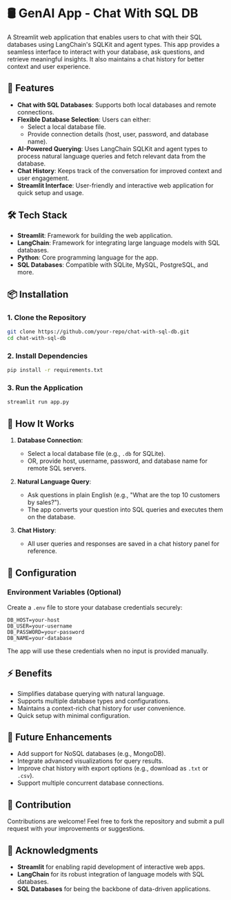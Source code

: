 # 🛢 GenAI App - Chat With SQL DB



A Streamlit web application that enables users to chat with their SQL databases using LangChain's SQLKit and agent types. This app provides a seamless interface to interact with your database, ask questions, and retrieve meaningful insights. It also maintains a chat history for better context and user experience.


## 🚀 Features

- **Chat with SQL Databases**: Supports both local databases and remote connections.
- **Flexible Database Selection**: Users can either:
  - Select a local database file.
  - Provide connection details (host, user, password, and database name).
- **AI-Powered Querying**: Uses LangChain SQLKit and agent types to process natural language queries and fetch relevant data from the database.
- **Chat History**: Keeps track of the conversation for improved context and user engagement.
- **Streamlit Interface**: User-friendly and interactive web application for quick setup and usage.


## 🛠️ Tech Stack

- **Streamlit**: Framework for building the web application.
- **LangChain**: Framework for integrating large language models with SQL databases.
- **Python**: Core programming language for the app.
- **SQL Databases**: Compatible with SQLite, MySQL, PostgreSQL, and more.


## 📦 Installation

### 1. Clone the Repository
```bash
git clone https://github.com/your-repo/chat-with-sql-db.git
cd chat-with-sql-db
```

### 2. Install Dependencies
```bash
pip install -r requirements.txt
```

### 3. Run the Application
```bash
streamlit run app.py
```


## 🧩 How It Works

1. **Database Connection**:
   - Select a local database file (e.g., `.db` for SQLite).
   - OR, provide host, username, password, and database name for remote SQL servers.

2. **Natural Language Query**:
   - Ask questions in plain English (e.g., "What are the top 10 customers by sales?").
   - The app converts your question into SQL queries and executes them on the database.

3. **Chat History**:
   - All user queries and responses are saved in a chat history panel for reference.


## 🔧 Configuration

### Environment Variables (Optional)
Create a `.env` file to store your database credentials securely:
```env
DB_HOST=your-host
DB_USER=your-username
DB_PASSWORD=your-password
DB_NAME=your-database
```

The app will use these credentials when no input is provided manually.


## ⚡ Benefits

- Simplifies database querying with natural language.
- Supports multiple database types and configurations.
- Maintains a context-rich chat history for user convenience.
- Quick setup with minimal configuration.


## 🚧 Future Enhancements

- Add support for NoSQL databases (e.g., MongoDB).
- Integrate advanced visualizations for query results.
- Improve chat history with export options (e.g., download as `.txt` or `.csv`).
- Support multiple concurrent database connections.



## 🤝 Contribution

Contributions are welcome! Feel free to fork the repository and submit a pull request with your improvements or suggestions.


## 🌟 Acknowledgments

- **Streamlit** for enabling rapid development of interactive web apps.
- **LangChain** for its robust integration of language models with SQL databases.
- **SQL Databases** for being the backbone of data-driven applications.
